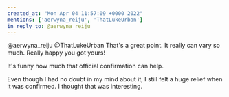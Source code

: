 ```yaml
---
created_at: "Mon Apr 04 11:57:09 +0000 2022"
mentions: ['aerwyna_reiju', 'ThatLukeUrban']
in_reply_to: @aerwyna_reiju
---
```


@aerwyna_reiju @ThatLukeUrban That's a great point. It really can vary so much. Really happy you got yours!

It's funny how much that official confirmation can help.

Even though I had no doubt in my mind about it, I still felt a huge relief when it was confirmed. I thought that was interesting.